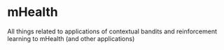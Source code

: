 # mHealth
All things related to applications of contextual bandits and reinforcement learning to mHealth (and other applications)

